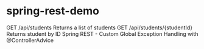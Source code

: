 # spring-rest-demo

GET     /api/students       Returns a list of students
GET     /api/students/{studentId}       Returns student by ID
Spring REST - Custom Global Exception Handling with @ControllerAdvice
